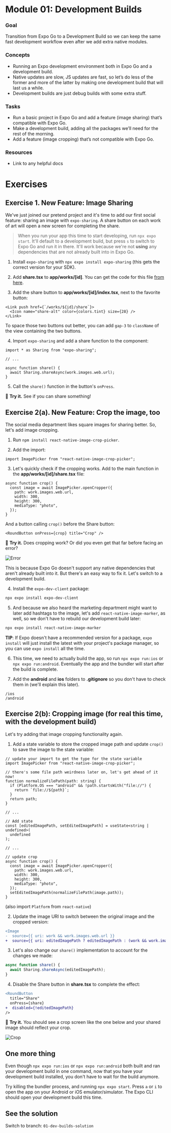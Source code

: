 # Module 01: Development Builds

### Goal

Transition from Expo Go to a Development Build so we can keep the same fast development workflow even after we add extra native modules.

### Concepts

- Running an Expo development environment both in Expo Go and a development build.
- Native updates are slow, JS updates are fast, so let’s do less of the former and more of the latter by making one development build that will last us a while.
- Development builds are just debug builds with some extra stuff.

### Tasks

- Run a basic project in Expo Go and add a feature (image sharing) that’s compatible with Expo Go.
- Make a development build, adding all the packages we’ll need for the rest of the morning.
- Add a feature (image cropping) that’s not compatible with Expo Go.

### Resources

- Link to any helpful docs

# Exercises

## Exercise 1. New Feature: Image Sharing

We've just joined our pretend project and it's time to add our first social feature: sharing an image with `expo-sharing`. A share button on each work of art will open a new screen for completing the share.

> When you run your app this time to start developing, run `npx expo start`. It'll default to a development build, but press `s` to switch to Expo Go and run it in there. It'll work because we're not **using** any dependencies that are not already built into in Expo Go.

1. Install `expo-sharing` with `npx expo install expo-sharing` (this gets the correct version for your SDK).

2. Add **share.tsx** to **app/works/[id]**. You can get the code for this file [from here](/files/01/share.tsx).

3. Add the share button to **app/works/[id]/index.tsx**, next to the favorite button:

```tsx
<Link push href={`/works/${id}/share`}>
  <Icon name="share-alt" color={colors.tint} size={28} />
</Link>
```

To space those two buttons out better, you can add `gap-3` to `className` of the view containing the two buttons.

<!-- TODO: nice place for an image of the share button -->

4. Import `expo-sharing` and add a share function to the component:

```tsx
import * as Sharing from "expo-sharing";

// ...

async function share() {
  await Sharing.shareAsync(work.images.web.url);
}
```

5. Call the `share()` function in the button's `onPress`.

🏃 **Try it.** See if you can share something!

## Exercise 2(a). New Feature: Crop the image, too

The social media department likes square images for sharing better. So, let's add image cropping.

1. Run `npm install react-native-image-crop-picker`.

2. Add the import:

```tsx
import ImagePicker from "react-native-image-crop-picker";
```

3. Let's quickly check if the cropping works. Add to the main function in the **app/works/[id]/share.tsx** file:

```tsx
async function crop() {
  const image = await ImagePicker.openCropper({
    path: work.images.web.url,
    width: 300,
    height: 300,
    mediaType: "photo",
  });
}
```

And a button calling `crop()` before the Share button:

```tsx
<RoundButton onPress={crop} title="Crop" />
```

🏃 **Try it.** Does cropping work? Or did you even get that far before facing an error?

![Error](/assets/01/error.png)

This is because Expo Go doesn't support any native dependencies that aren't already built into it. But there's an easy way to fix it. Let's switch to a development build.

4. Install the `expo-dev-client` package:

```sh
npx expo install expo-dev-client
```

5. And because we also heard the marketing department might want to later add hashtags to the image, let's add `react-native-image-marker`, as well, so we don't have to rebuild our development build later:

```sh
npx expo install react-native-image-marker
```

**TIP**: If Expo doesn't have a recommended version for a package, `expo install` will just install the latest with your project's package manager, so you can use `expo install` all the time.

6. This time, we need to actually build the app, so run `npx expo run:ios` or `npx expo run:android`. Eventually the app and the bundler will start after the build is complete.

7. Add the **android** and **ios** folders to **.gitignore** so you don't have to check them in (we'll explain this later).

```
/ios
/android
```

<!-- NOTE: we actually want them to set the gitignore in a later lesson -->
<!-- NOTE to the NOTE: actually, not setting gitignore now can mess up module 2 -->

## Exercise 2(b): Cropping image (for real this time, with the development build)

Let's try adding that image cropping functionality again.

1. Add a state variable to store the cropped image path and update `crop()` to save the image to the state variable:

```tsx
// update your import to get the type for the state variable
import ImagePicker from "react-native-image-crop-picker";

// there's some file path weirdness later on, let's get ahead of it now!
function normalizeFilePath(path: string) {
  if (Platform.OS === "android" && !path.startsWith("file://") {
    return `file://${path}`;
  }
  return path;
}

// ...

// Add state
const [editedImagePath, setEditedImagePath] = useState<string | undefined>(
  undefined
);

// ...

// update crop
async function crop() {
  const image = await ImagePicker.openCropper({
    path: work.images.web.url,
    width: 300,
    height: 300,
    mediaType: "photo",
  });
  setEditedImagePath(normalizeFilePath(image.path));
}
```

(also import `Platform` from `react-native`)

2. Update the image URI to switch between the original image and the cropped version:

```diff
<Image
-  source={{ uri: work && work.images.web.url }}
+  source={{ uri: editedImagePath ? editedImagePath : (work && work.images.web.url) }}
```

3. Let's also change our `share()` implementation to account for the changes we made:

```ts
async function share() {
  await Sharing.shareAsync(editedImagePath);
}
```

4. Disable the Share button in **share.tsx** to complete the effect:

```diff
<RoundButton
  title="Share"
  onPress={share}
+  disabled={!editedImagePath}
/>
```

🏃 **Try it.** You should see a crop screen like the one below and your shared image should reflect your crop.

![Crop](/assets/01/crop.png)

## One more thing

Even though `npx expo run:ios` or `npx expo run:android` both built and ran your development build in one command, now that you have your development build installed, you don't have to wait for the build anymore.

Try killing the bundler process, and running `npx expo start`. Press `a` or `i` to open the app on your Android or iOS emulator/simulator. The Expo CLI should open your development build this time.

## See the solution

Switch to branch: `01-dev-builds-solution`
